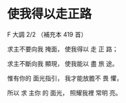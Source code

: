 # 使我得以走正路 

F 大調 2/2 （補充本 419 首）

求主不要向我 掩面， 使我得以 走 正 路；

求主不斷向我 顯現， 使我能以 盡 旅 途。

惟有你的 面光指引， 我才能放膽不 畏 懼，

所以 求 主你 的 面光， 照耀我裡 常明 亮。